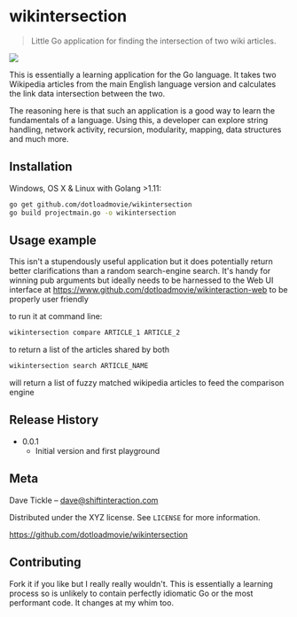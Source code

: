 # wikintersection
> Little Go application for finding the intersection of two wiki articles. 

![](https://img.shields.io/badge/golang-1.11.5-orange.svg)

This is essentially a learning application for the Go language. It takes two Wikipedia articles from the main English language version and calculates the link data intersection between the two.

The reasoning here is that such an application is a good way to learn the fundamentals of a language. Using this, a developer can explore string handling, network activity, recursion, modularity, mapping, data structures and much more.

## Installation

Windows, OS X & Linux with Golang >1.11:

```sh
go get github.com/dotloadmovie/wikintersection
go build projectmain.go -o wikintersection
```


## Usage example

This isn't a stupendously useful application but it does potentially return better clarifications than a random search-engine search. It's handy for winning pub arguments but ideally needs to be harnessed to the Web UI interface at https://www.github.com/dotloadmovie/wikinteraction-web to be properly user friendly

to run it at command line:

```sh
wikintersection compare ARTICLE_1 ARTICLE_2
```
to return a list of the articles shared by both

```sh
wikintersection search ARTICLE_NAME
```
will return a list of fuzzy matched wikipedia articles to feed the comparison engine


## Release History

* 0.0.1
    * Initial version and first playground

## Meta

Dave Tickle – dave@shiftinteraction.com

Distributed under the XYZ license. See ``LICENSE`` for more information.

https://github.com/dotloadmovie/wikintersection

## Contributing

Fork it if you like but I really really wouldn't. This is essentially a learning process so is unlikely to contain perfectly idiomatic Go or the most performant code. It changes at my whim too.


